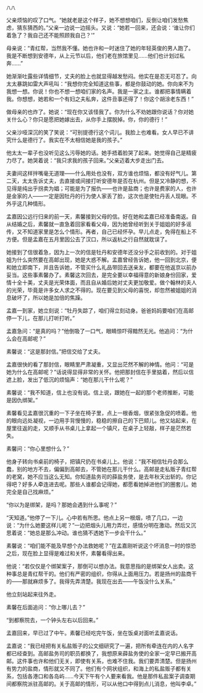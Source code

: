     八八 

   父亲烦恼的叹了口气。“她就老是这个样子，她不想想咱们，反倒让咱们发愁焦虑，猜东猜西的。”父亲一边说一边摇头。又说：“她若一回来，还会说：‘谁让你们着急了？我自己还不能照顾我自己？’”

   母亲说：“青红帮，当然我不懂。她也许和一时迷住了她的年轻英俊的男人跑了。我是不断想到安德年，从上元节以后，他们老在旅馆里见……他们也计划过私奔……”

   她渐渐吐露些详情细节，丈夫的脸上也就显得越发愁闷。他实在是忍无可忍了。向太太暴跳如雷大声吼叫：“我想你完全知道这些事，都是你鼓动的她。你向来不为我想一想。你说！你也不想一想咱们家的名声。我是一家之主。谁都把事情瞒着我。你想想，她若和一个有妇之夫私奔，这件丑事还得了！你这个胡涂老东西！”

   做母亲的也炸了。她说：“现在你又该怪我了。你为什么不劝她跟你说话？你对她关什么心？你只是愿把她嫁出去，从你手上摆脱掉。你，你的德行！”

   父亲沙哑深沉的笑了笑说：“可别提德行这个词儿。我脸上也难看。女人早已不讲究什么是德行了。我实在不太相信她是我的孩子。”

   他太太一辈子也没听见这么污辱她的话。她手捂着脸哭了起来。她觉得自己是精疲力尽了。她哭着说：“我只求我的孩子回来。”父亲迈着大步走出门去。

   夫妻间这样拌嘴毫无道理——什么用处也没有，双方谁也烦恼，都没有好气儿。第二天，太太告诉丈夫，去直接或间接打听安德年是否在杭州。但是又冷静的想，不见得是纯出乎拐卖为娼；可能是为了报仇——也许是盐商；也许是费家的人，也许是金家的人——一定是因牡丹的行为使人家丢了脸，这次也是使牡丹丢人现眼。不外乎这几种情形。

   孟嘉因公远行归来的前一天，素馨接到父母的信。好在她和孟嘉已经准备南返。自从结婚之后，素馨就一直急着回家看看父母，因为她曾经听到关于姐姐的好多谣传，又不知道家里是怎么个情形。再者，自己已经怀孕。早儿点走，免得在船上不方便。但是孟嘉在五月里因公去了汉口，所以返杭之行自然就耽误了。

   她接到了信很着急，因为上一次的信是牡丹和安德年还没分手之前收到的。对于姐姐为什么突然要在高邮出现，她是大惑不解。孟嘉曾经告诉她，他一回到北京，便和她立即南下，并且告诉她，不管买什么礼品带回去送亲友，都要在他返京以前办妥当。这些事素馨办了。素馨这次回去，是完全要以幸福得意的新娘身份回家，爱情十全十美，丈夫是光荣体面，而且自从婚后她对丈夫更加敬爱。做个翰林的夫人的光荣，毕竟是许多女人求之不得的。现在要见到父母的喜悦，却忽然被姐姐的消息破坏了，所以她是加倍的焦躁。

   孟嘉一到家，她立刻说：“牡丹失踪了，咱们得立刻动身。爸爸妈妈要咱们在高邮停一下儿，在那儿打听打听。”

   孟嘉急问：“是真的吗？”他倒吸了一口气，眼睛惊吓得黯然无光。他追问：“为什么会在高邮呢？”

   素馨说：“这是那封信。”把信交给了丈夫。

   孟嘉很快的看了那封信，眼睛里严肃凝重，又显出茫然不解的神情。他问：“可是她为什么在高邮呢？”话说得显得非常的关怀。他把那封信在手里掂着，然后以信遮上脸，发出了低沉的烦恼声：“她在那儿干什么呢？”

   素馨说：“我不知道，信上也没有说。信上说，跟她在一起的那个老师推断，可能是因仇绑架。”

   素馨看见孟嘉很沉重的一下子坐在椅子里，点上一根香烟，很紧张急促的喷着。他的眼向远处凝视，一边用手背慢慢的，稳稳的擦自己的下巴颏儿。他又站起来，在屋里往返的走，又顺手从书桌儿上拿起一个镇尺，在桌子上轻敲，样子是茫然若失。

   素馨问：“你心里想什么？”

   他身子转向书桌前的椅子，把镇尺扔在书桌儿上。他说：“我不相信牡丹会那么蠢，别的地方不去，偏偏到高邮去，不管她在那儿干什么。高邮是走私贩子青红帮的老窝，她不应当这么无知。你知道盐务司的薛盐务使，是去年秋天出斩的。你记得吧？好多人牵连进去呢。那些人谁都会记得她，都愿看她掉进他们的圈套儿。她完全是自己找麻烦。”

   “你以为是绑架，是吗？那她会遇到什么事呢？”

   “天知道。”他停了一下儿。心中若有所思。他点上另一根烟，喷了几口，一边说：“为什么她要这样儿呢？”一边把烟头儿用力弄烂，感情分明在激动。然后又沉思着说：“她总是那么冲动。谁也猜不透她下一步会干什么。”

   素馨说：“咱们能不能及早想个办法救她呢？”在孟嘉刚听说这个坏消息一时的惊恐之后，现在脸上显得是难过和关怀，素馨看得出来。

   他说：“若仅仅是个绑架案子，那倒可以想办法。我意思指的是绑架女人出卖。这种事总是青红帮干的。他们有严密的组织，你得从上面用压力。若是扬州的盐商干的——那就麻烦多了。我得先弄清楚。我现在出去——午饭没什么关系。”

   他立刻站起来往外走。

   素馨在后面追问：“你上哪儿去？”

   “到都察院去，一个钟头左右以后回来。”

   孟嘉回来，早已过了中午。素馨已经吃完午饭，坐在饭桌对面听孟嘉说话。

   孟嘉说：“我已经把有关私盐贩子的公文细研究了一遍，把所有牵连在内的人名字都已经查到。高邮盐务司的职员都换了，我想原来薛盐务使的全家一定早已搬开高邮。这件事也许和他们无关，即使有关系，也难不住我。我们要弄清楚。但是扬州有势力的盐商，情形就又不同了。他们有个网状组织，和海上的私盐贩子都有关系，包括各港口和各岛屿……今天下午有个人要来看我。他是那件私盐案子调查期间都察院派驻高邮的。关于高邮的情形，可以从他口中得到点儿消息，他叫李卓。”

